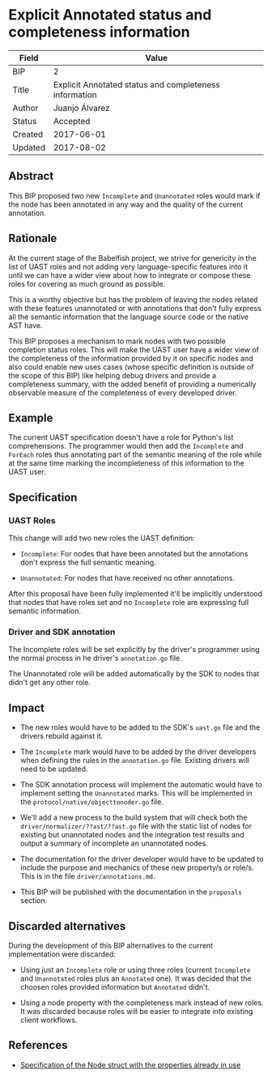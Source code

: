 # Explicit Annotated status and completeness information

| Field | Value |
| --- | --- |
| BIP | 2 |
| Title | Explicit Annotated status and completeness information |
| Author | Juanjo Álvarez |
| Status | Accepted |
| Created | 2017-06-01 |
| Updated | 2017-08-02 |

## Abstract

This BIP proposed two new `Incomplete` and `Unannotated` roles would mark
if the node has been annotated in any way and the quality of the current
annotation.

## Rationale

At the current stage of the Babelfish project, we strive for genericity in the list
of UAST roles and not adding very language-specific features into it until we can
have a wider view about how to integrate or compose these roles for covering as
much ground as possible. 

This is a worthy objective but has the problem of leaving the nodes related with
these features unannotated or with annotations that don't fully express all
the semantic information that the language source code or the native AST have.

This BIP proposes a mechanism to mark nodes with two possible completion status
roles. This will make the UAST user have a wider view of the completeness of the
information provided by it on specific nodes and also could enable new uses cases
(whose specific definition is outside of the scope of this BIP) like helping debug
drivers and provide a completeness summary, with the added benefit of providing a
numerically observable measure of the completeness of every developed driver.

## Example

The current UAST specification doesn't have a role for Python's list
comprehensions. The programmer would then add the `Incomplete` and `ForEach` roles
thus annotating part of the semantic meaning of the role while at the same time
marking the incompleteness of this information to the UAST user.

## Specification

### UAST Roles

This change will add two new roles the UAST definition:

- `Incomplete`: For nodes that have been annotated but the annotations don't
  express the full semantic meaning.

- `Unannotated`: For nodes that have received no other annotations.

After this proposal have been fully implemented it'll be implicitly understood
that nodes that have roles set and no `Incomplete` role are expressing full
semantic information.

### Driver and SDK annotation

The Incomplete roles will be set explicitly by the driver's programmer using the
normal process in he driver's `annotation.go` file.

The Unannotated role will be added automatically by the SDK to nodes that didn't
get any other role.


## Impact

- The new roles would have to be added to the SDK's `uast.go` file and the drivers
  rebuild against it.

- The `Incomplete` mark would have to be added by the driver developers when
  defining the rules in the `annotation.go` file. Existing drivers will need to be
  updated.

- The SDK annotation process will implement the automatic would have to implement
  setting the `Unannotated` marks. This will be implemented in the
  `protocol/native/objecttonoder.go` file.

- We'll add a new process to the build system that will check both the
  `driver/normalizer/??ast/??ast.go` file with the static list of nodes for
  existing but unannotated nodes and the integration test results and output a
  summary of incomplete an unannotated nodes.

- The documentation for the driver developer would have to be updated to include 
  the purpose and mechanics of these new property/s or role/s. This is in the file 
  `driver/annotations.md`.

- This BIP will be published with the documentation in the `proposals`
  section.

## Discarded alternatives

During the development of this BIP alternatives to the current implementation
were discarded:

- Using just an `Incomplete` role or using three roles (current `Incomplete` and
`Unannotated` roles plus an `Annotated` one). It was decided that the 
choosen roles provided information but `Annotated` didn't.

- Using a node property with the completeness mark instead of new roles. It was
discarded because roles will be easier to integrate into existing client
workflows.

## References

- [Specification of the Node struct with the properties already in use](https://doc.bblf.sh/uast/specification.html)
